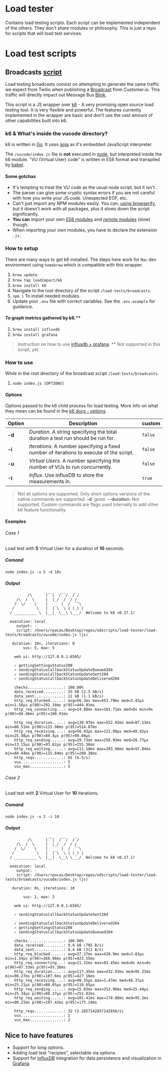 # Load tester
Contains load testing scripts. Each script can be implemented independent of the others. They don't share modules or philosophy. This is just a repo for scripts that will load test services.

# Load test scripts

## Broadcasts [script](./load-tests/broadcasts)
Load testing broadcasts consist on attempting to generate the same traffic we expect from Twilio when publishing a [Broadcast](https://github.com/DoSomething/gambit-conversations/wiki/Broadcasts) from Customer.io. This traffic will directly impact out Message Bus [Blink](https://github.com/DoSomething/blink).

This script is a JS wrapper over [k6](https://k6.io/) - A very promising open source load testing tool. It is very flexible and powerful. The features currently implemented in the wrapper are basic and don't use the vast amount of other capabilities built into k6.

### k6 & What's inside the vucode directory?

k6 is written in [Go](https://golang.org/). It uses [goja](https://github.com/dop251/goja) as it's embedded JavaScript interpreter.

The `/vucode/index.js` file is **not** executed in [node](https://nodejs.org/en/), but interpreted inside the k6 module. "VU (Virtual User) code" is written in ES6 format and transpiled by [babel](https://babeljs.io/).

#### Some gotchas

- It's tempting to treat the VU code as the usual node script, but it isn't .
- The parser can give some cryptic syntax errors if you are not careful with how you write your JS code. Unexpected EOF, etc.
- Can't just import any NPM modules easily. You can, [using browserify](https://k6.readme.io/docs/modules#section-npm-modules), but it doesn't work with all packages, plus it slows down the script significantly.
- **You can** import your own [ES6 modules](https://docs.k6.io/v1.0/docs/modules#section-es6-modules) and [remote modules](https://docs.k6.io/v1.0/docs/modules#section-remote-modules) (slow) though.
- When importing your own modules, you have to declare the extension `.js`.


### How to setup
There are many ways to get k6 installed. The steps here work for `Mac` dev environment using `homebrew` which is compatible with this wrapper.

1. `brew update`
2. `brew tap loadimpact/k6`
3. `brew install k6`
4. Navigate to the root directory of the script `/load-tests/broadcasts`.
5. `npm i` To install needed modules.
6. Update your `.env` file with correct variables. See the `.env.example` for guidance.

#### To graph metrics gathered by k6.**

1. `brew install influxdb`
2. `brew install grafana`

> Instruction on how to use [influxdb + grafana](https://k6.readme.io/docs/influxdb-grafana).
> ** Not supported in this script, yet.

### How to use
While in the root directory of the broadcast script `/load-tests/broadcasts`.

1. `node index.js [OPTIONS]`

#### Options
Options passed to the k6 child process for load testing. More info on what they mean can be found in the [k6 docs - options](https://k6.readme.io/docs/options).

Option | Description | custom
--- | --- | --
**-d** | *Duration*. A string specifying the total duration a test run should be run for. | `false`
**-i** | *Iterations*. A number specifying a fixed number of iterations to execute of the script. | `false`
**-u** | *Virtual Users*. A number specifying the number of VUs to run concurrently. | `false`
**-I** | *Influx*. Use influxDB to store the measurements in. | `true`

> Not all options are supported.
> Only short options versions of the native commands are supported. **-d**: good. **--duration**: Not supported.
> Custom commands are flags used internally to add other k6 feature functionality.

#### Examples

###### Case 1
Load test with **5** Virtual User for a duration of **10** seconds.
##### Comand
`node index.js -u 5 -d 10s`

##### Output
```
          /\      |‾‾|  /‾‾/  /‾/   
     /\  /  \     |  |_/  /  / /   
    /  \/    \    |      |  /  ‾‾\  
   /          \   |  |‾\  \ | (_) |
  / __________ \  |__|  \__\ \___/  Welcome to k6 v0.17.1!

  execution: local
     output: -
     script: /Users/rpacas/Desktop/repos/odscripts/load-tester/load-tests/broadcasts/vucode/index.js (js)

   duration: 10s, iterations: 0
        vus: 5, max: 5

    web ui: http://127.0.0.1:6565/

    ✓ gettingSettingsStatus200
    ✓ sendingStatusCallbackStatusUpdateQueued204
    ✓ sendingStatusCallbackStatusUpdateSent204
    ✓ sendingStatusCallbackStatusUpdateDelivered204

    checks................: 100.00%
    data_received.........: 25 kB (2.5 kB/s)
    data_sent.............: 11 kB (1.1 kB/s)
    http_req_blocked......: avg=56.3ms max=453.79ms med=3.45µs min=1.58µs p(90)=292.34ms p(95)=444.91ms
    http_req_connecting...: avg=14.88ms max=101.71ms med=0s min=0s p(90)=94.46ms p(95)=100.91ms

    http_req_duration.....: avg=130.97ms max=552.95ms med=97.13ms min=88.51ms p(90)=115.98ms p(95)=514.07ms
    http_req_receiving....: avg=56.43µs max=121.99µs med=48.42µs min=25.98µs p(90)=89.4µs p(95)=99.04µs
    http_req_sending......: avg=19.73ms max=258.93ms med=28.77µs min=13.15µs p(90)=93.62µs p(95)=255.36ms
    http_req_waiting......: avg=111.18ms max=293.96ms med=97.04ms min=88.44ms p(90)=115.84ms p(95)=260.38ms
    http_reqs.............: 65 (6.5/s)
    vus...................: 5
    vus_max...............: 5
```
###### Case 2
Load test with **2** Virtual User for **10** iterations.
##### Comand
`node index.js -u 2 -i 10`

##### Output

```
          /\      |‾‾|  /‾‾/  /‾/   
     /\  /  \     |  |_/  /  / /   
    /  \/    \    |      |  /  ‾‾\  
   /          \   |  |‾\  \ | (_) |
  / __________ \  |__|  \__\ \___/  Welcome to k6 v0.17.1!

  execution: local
     output: -
     script: /Users/rpacas/Desktop/repos/odscripts/load-tester/load-tests/broadcasts/vucode/index.js (js)

   duration: 0s, iterations: 10

        vus: 2, max: 2

    web ui: http://127.0.0.1:6565/

    ✓ sendingStatusCallbackStatusUpdateSent204

    ✓ sendingStatusCallbackStatusUpdateDelivered204
    ✓ gettingSettingsStatus200
    ✓ sendingStatusCallbackStatusUpdateQueued204

    checks................: 100.00%
    data_received.........: 9.9 kB (705 B/s)
    data_sent.............: 4.4 kB (311 B/s)
    http_req_blocked......: avg=37.37ms max=428.9ms med=3.03µs min=1.54µs p(90)=168.96ms p(95)=423.55ms
    http_req_connecting...: avg=11.32ms max=93.45ms med=0s min=0s p(90)=87.53ms p(95)=93.38ms
    http_req_duration.....: avg=117.35ms max=432.93ms med=95.33ms min=90.27ms p(90)=107.6ms p(95)=427.16ms
    http_req_receiving....: avg=98.35µs max=1.47ms med=46.37µs min=25.21µs p(90)=88.65µs p(95)=118.65µs
    http_req_sending......: avg=15.83ms max=253.96ms med=25.44µs min=15.34µs p(90)=88.37µs p(95)=251.82ms
    http_req_waiting......: avg=101.41ms max=178.86ms med=95.2ms min=90.21ms p(90)=107.42ms p(95)=175.24ms

    http_reqs.............: 32 (2.2857142857142856/s)
    vus...................: 2
    vus_max...............: 2
```

## Nice to have features

- Support for long options.
- Adding load test "recipies", selectable via options.
- Support for [influxDB](https://docs.influxdata.com/influxdb/v1.3/introduction/getting_started/) integration for data persistence and visualization in [Grafana](http://docs.grafana.org/).

